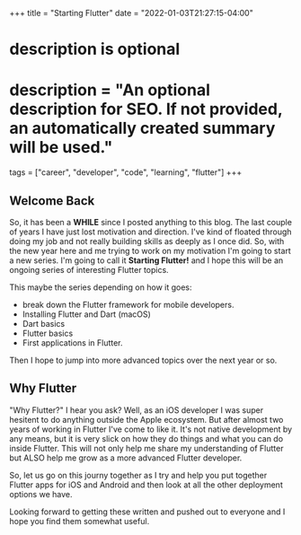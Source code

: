 +++
title = "Starting Flutter"
date = "2022-01-03T21:27:15-04:00"

#
# description is optional
#
# description = "An optional description for SEO. If not provided, an automatically created summary will be used."

tags = ["career", "developer", "code", "learning", "flutter"]
+++

## Welcome Back

So, it has been a **WHILE** since I posted anything to this blog. The last couple of years I have just lost motivation and direction. I've kind of floated through doing my job and not really building skills as deeply as I once did. So, with the new year here and me trying to work on my motivation I'm going to start a new series. I'm going to call it **Starting Flutter!** and I hope this will be an ongoing series of interesting Flutter topics.

This maybe the series depending on how it goes:

- break down the Flutter framework for mobile developers.
- Installing Flutter and Dart (macOS)
- Dart basics
- Flutter basics
- First applications in Flutter.

Then I hope to jump into more advanced topics over the next year or so.

## Why Flutter

"Why Flutter?" I hear you ask? Well, as an iOS developer I was super hesitent to do anything outside the Apple ecosystem. But after almost two years of working in Flutter I've come to like it. It's not native development by any means, but it is very slick on how they do things and what you can do inside Flutter. This will not only help me share my understanding of Flutter but ALSO help me grow as a more advanced Flutter developer.

So, let us go on this journy together as I try and help you put together Flutter apps for iOS and Android and then look at all the other deployment options we have.

Looking forward to getting these written and pushed out to everyone and I hope you find them somewhat useful.
